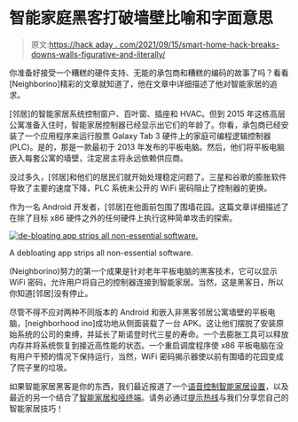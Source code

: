 # 智能家庭黑客打破墙壁比喻和字面意思

> 原文:[https://hack aday . com/2021/09/15/smart-home-hack-breaks-downs-walls-figurative-and-literally/](https://hackaday.com/2021/09/15/smart-home-hack-breaks-down-walls-figuratively-and-literally/)

你准备好接受一个糟糕的硬件支持、无能的承包商和糟糕的编码的故事了吗？看看[Neighborino]精彩的文章就知道了，他在文章中详细描述了他对智能家居的追求。

[邻居]的智能家居系统控制窗户、百叶窗、插座和 HVAC。但到 2015 年这栋高层公寓准备入住时，智能家居控制器已经显示出它们的年龄了。你看，承包商已经安装了一个应用程序来运行股票 Galaxy Tab 3 硬件上的家庭可编程逻辑控制器(PLC)。是的，那是一款最初于 2013 年发布的平板电脑。然后，他们将平板电脑嵌入每套公寓的墙壁，注定房主将永远依赖供应商。

没过多久，[邻居]和他们的居民们就开始处理稳定问题了。三星和谷歌的膨胀软件导致了主要的速度下降，PLC 系统未公开的 WiFi 密码阻止了控制器的更换。

作为一名 Android 开发者，[邻居]在他面前包围了围墙花园。这篇文章详细描述了在除了目标 x86 硬件之外的任何硬件上执行这种简单攻击的探索。

[![de-bloating app strips all non-essential software.](../Images/310ecabdf369d43f4070e2ae25146f11.png)](https://hackaday.com/wp-content/uploads/2021/09/samsung-plc-hack-debloat.jpg)

A debloating app strips all non-essential software.

(Neighborino)努力的第一个成果是针对老年平板电脑的黑客技术，它可以显示 WiFi 密码，允许用户将自己的控制器连接到智能家居。当然，这是黑客日，所以你知道[邻居]没有停止。

尽管不得不应对两种不同版本的 Android 和嵌入非黑客邻居公寓墙壁的平板电脑，[neighborhood ino]成功地从侧面装载了一台 APK。这让他们摆脱了安装原始系统的公司的束缚，并延长了斯诺登时代三星的寿命。一个去膨胀工具可以释放内存并将系统恢复到接近高性能的状态。一个重启调度程序使 x86 平板电脑在没有用户干预的情况下保持运行，当然，WiFi 密码揭示器使以前有围墙的花园变成了院子里的垃圾。

如果智能家居黑客是你的东西，我们最近报道了一个[语音控制智能家居设置](https://hackaday.com/2021/08/16/voice-controlled-smart-home-from-the-foundation-up/)，以及最近的另一个结合了[智能家居和哑终端](https://hackaday.com/2020/06/07/smart-home-meets-dumb-terminal/)。请务必通过[提示热线](https://hackaday.com/submit-a-tip/)与我们分享您自己的智能家居技巧！